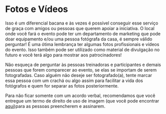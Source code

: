 # Fotos e Vídeos

Isso é um diferencial bacana e às vezes é possível conseguir esse serviço de graça com amigos ou pessoas que querem apoiar a iniciativa. O local onde você fará o evento pode ter um departamento de marketing que pode doar equipamento e/ou uma pessoa fotógrafa da casa, é sempre válido perguntar! É uma ótima lembrança ter algumas fotos profissionais e vídeos do evento. Isso também pode ser utilizado como material de divulgação no futuro e você terá algo para mostrar aos patrocinadores!

Não esqueça de perguntar às pessoas treinadoras e participantes e demais pessoas que forem comparecer ao evento, se elas se importam de serem fotografadas. Caso alguém não deseje ser fotografado(a), tente marcar essa pessoa com um crachá ou algo assim para facilitar a vida dos fotógrafos e quem for separar as fotos posteriormente.

Para não ficar somente com um acordo verbal, recomendamos que você entregue um termo de direito de uso de imagem (que você pode encontrar [aqui](../recursos/README.md))para as pessoas preencherem e assinarem.